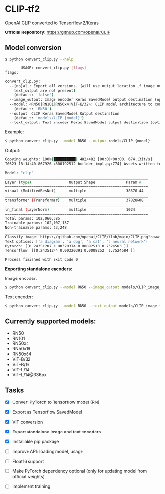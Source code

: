 # CLIP-tf2
OpenAI CLIP converted to Tensorflow 2/Keras

__Official Repository__: https://github.com/openai/CLIP

## Model conversion
```sh
$ python convert_clip.py --help

       USAGE: convert_clip.py [flags]
flags:

convert_clip.py:
  --[no]all: Export all versions. (will use output location if image_output or
    text_output are not present)
    (default: 'false')
  --image_output: Image encoder Keras SavedModel output destination (optional)
  --model: <RN50|RN101|RN50x4|ViT-B/32>: CLIP model architecture to convert
    (default: 'RN50')
  --output: CLIP Keras SavedModel Output destination
    (default: 'models/CLIP_{model}')
  --text_output: Text encoder Keras SavedModel output destination (optional)
```

Example:
```sh
$ python convert_clip.py --model RN50 --output models/CLIP_{model}
```
Output: 
```sh
Copying weights: 100%|██████████| 482/482 [00:00<00:00, 674.13it/s]
I0523 18:18:40.867926 4600192512 builder_impl.py:774] Assets written to: CLIP_RN50/assets

Model: "clip"
_________________________________________________________________
Layer (type)                 Output Shape              Param #   
=================================================================
visual (ModifiedResNet)      multiple                  38370144  
_________________________________________________________________
transformer (Transformer)    multiple                  37828608  
_________________________________________________________________
ln_final (LayerNorm)         multiple                  1024      
=================================================================
Total params: 102,060,385
Trainable params: 102,007,137
Non-trainable params: 53,248
_________________________________________________________________
Classify image: https://github.com/openai/CLIP/blob/main/CLIP.png?raw=true
Text options: ['a diagram', 'a dog', 'a cat', 'a neural network']
Pytorch: [[0.24351287 0.00320374 0.00082513 0.7524583 ]]
Tensorflow: [[0.24351244 0.00320391 0.0008252  0.7524584 ]]

Process finished with exit code 0
```

__Exporting standalone encoders:__

Image encoder:
```sh
$ python convert_clip.py --model RN50 --image_output models/CLIP_image_{model}
```

Text encoder:
```sh
$ python convert_clip.py --model RN50 --text_output models/CLIP_image_{model}
```

## Currently supported models:
- RN50
- RN101
- RN50x4
- RN50x16
- RN50x64
- ViT-B/32
- ViT-B/16
- ViT-L/14
- ViT-L/14@336px

## Tasks
- [x] Convert PyTorch to Tensorflow model (RN)
- [x] Export as Tensorflow SavedModel
- [x] ViT conversion
- [x] Export standalone image and text encoders
- [x] Installable pip package
- [ ] Improve API: loading model, usage
- [ ] Float16 support
- [ ] Make PyTorch dependency optional (only for updating model from official weights)
- [ ] Implement training


